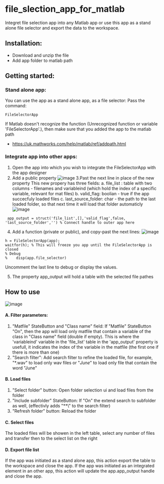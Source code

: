 # file_slection_app_for_matlab
Integret file selection app into any Matlab app
or use this app as a stand alone file selector and export the data to the workspace.

## Installation:
* Download and unzip the file
* Add app folder to matlab path

## Getting started:
### Stand alone app:
You can use the app as a stand alone app, as a file selector:
Pass the command:
```
FileSelectorApp
```
If Matlab doesn't recognize the function (Unrecognized function or variable 'FileSelectorApp'.), 
then make sure that you added the app to the matlab path
* https://uk.mathworks.com/help/matlab/ref/addpath.html

### Integrate app into other apps:
1. Open the app into which you wish to integrate the FileSelectorApp with the app designer 
2. Add a public property
  ![image](https://user-images.githubusercontent.com/35958758/168674410-d24d3fbf-138d-4c7a-9e58-5e9e75f82981.png)
3.Past the next line in place of the new property
This new propery has three fields:
a. file_list : table with two columns - filenames and variableind (which hold the index of a specific variable, relevant for mat files)
b. valid_flag: boolian - true if the app succecfuly loaded files
c. last_source_folder: char - the path to the last loaded folder, so that next time it will load that folder automaticly
![image](https://user-images.githubusercontent.com/35958758/168674714-b3b1d4b3-9796-4f85-abf4-731bc6fddc79.png)

```
 app_output = struct('file_list',[],'valid_flag',false, 'last_source_folder','') % Connect handle to outer app here 
```


4. Add a function (private or public), and copy-past the next lines:
![image](https://user-images.githubusercontent.com/35958758/168675099-3457f944-a057-4122-a686-4718d8ed3405.png)


```
h = FileSelectorApp(app); 
waitfor(h); % This will freeze you app until the FileSelectorApp is closed
% Debug
%    disp(app.file_selector)
```
Uncomment the last line to debug or display the values.

5. The property app_output will hold a table with the selected file pathes

## How to use
![image](https://user-images.githubusercontent.com/35958758/168677963-dd26d8cc-8a29-4cd5-a2b3-897b001beff4.png)
#### A. Filter parameters:
1. "Matfile" StateButton and "Class name" field: 
If  "Matfile" StateButton "On", then the app will load only matfile that contain a variable of the class in "Class name" field (double if empty).
This is where the 'variableind' variable in the 'file_list' table in the 'app_output' property is usefull, it indicates the index of the variable in the matfile
(the first one if there is more than one)
2. "Search filter": 
Add search filter to refine the loaded file, for example, "*.wav" to load only wav files or "*June*" to load only file that contain the word "June"
#### B. Load files
1. "Select folder" button: Open folder selection ui and load files from the folder
2. "Include subfolder" StateButton: If "On" the extend search to subfolder as well, (effectivly adds "**\\" to the search filter) 
3. "Refresh folder" button: Reload the folder
#### C. Select files
The loaded files will be showen in the left table, select any number of files and transfer then to the select list on the right
#### D. Export file list
If the app was initiated as a stand alone app, this action export the table to the workspace and close the app.
If the app was initiated as an integrated element in an other app, this action will update the app.app_output handle and close the app.


